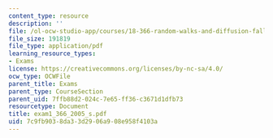```yaml
---
content_type: resource
description: ''
file: /ol-ocw-studio-app/courses/18-366-random-walks-and-diffusion-fall-2006/7c9fb9038da33d2906a908e958f4103a_exam1_366_2005_s.pdf
file_size: 191819
file_type: application/pdf
learning_resource_types:
- Exams
license: https://creativecommons.org/licenses/by-nc-sa/4.0/
ocw_type: OCWFile
parent_title: Exams
parent_type: CourseSection
parent_uid: 7ffb88d2-024c-7e65-ff36-c3671d1dfb73
resourcetype: Document
title: exam1_366_2005_s.pdf
uid: 7c9fb903-8da3-3d29-06a9-08e958f4103a
---
```

